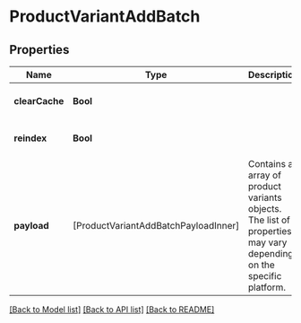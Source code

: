 # ProductVariantAddBatch

## Properties
Name | Type | Description | Notes
------------ | ------------- | ------------- | -------------
**clearCache** | **Bool** |  | [optional] [default to false]
**reindex** | **Bool** |  | [optional] [default to false]
**payload** | [ProductVariantAddBatchPayloadInner] | Contains an array of product variants objects. The list of properties may vary depending on the specific platform. | 

[[Back to Model list]](../README.md#documentation-for-models) [[Back to API list]](../README.md#documentation-for-api-endpoints) [[Back to README]](../README.md)


